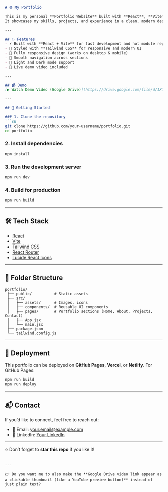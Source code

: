 
````markdown
# 🌐 My Portfolio

This is my personal **Portfolio Website** built with **React**, **Vite**, and **Tailwind CSS**.  
It showcases my skills, projects, and experience in a clean, modern design with smooth navigation.

---

## ✨ Features
- ⚡ Built with **React + Vite** for fast development and hot module replacement (HMR)  
- 🎨 Styled with **Tailwind CSS** for responsive and modern UI  
- 📱 Fully responsive design (works on desktop & mobile)  
- 🔗 Smooth navigation across sections  
- 🌙 Light and Dark mode support  
- 🎥 Live demo video included  

---

## 📹 Demo
[▶ Watch Demo Video (Google Drive)](https://drive.google.com/file/d/1XTOo97jqJLDMRUSONuntdWyDYncNyfEw/view?usp=drive_link)

---

## 🚀 Getting Started

### 1. Clone the repository
```sh
git clone https://github.com/your-username/portfolio.git
cd portfolio
````

### 2. Install dependencies

```sh
npm install
```

### 3. Run the development server

```sh
npm run dev
```

### 4. Build for production

```sh
npm run build
```

---

## 🛠️ Tech Stack

* [React](https://react.dev/)
* [Vite](https://vitejs.dev/)
* [Tailwind CSS](https://tailwindcss.com/)
* [React Router](https://reactrouter.com/)
* [Lucide React Icons](https://lucide.dev/)

---

## 📂 Folder Structure

```
portfolio/
 ├── public/          # Static assets
 ├── src/
 │   ├── assets/      # Images, icons
 │   ├── components/  # Reusable UI components
 │   ├── pages/       # Portfolio sections (Home, About, Projects, Contact)
 │   ├── App.jsx
 │   └── main.jsx
 ├── package.json
 └── tailwind.config.js
```

---

## 🌟 Deployment

This portfolio can be deployed on **GitHub Pages**, **Vercel**, or **Netlify**.
For GitHub Pages:

```sh
npm run build
npm run deploy
```

---

## 📬 Contact

If you’d like to connect, feel free to reach out:

* 📧 Email: [your.email@example.com](kankanadas2482@gmail.com)
* 💼 LinkedIn: [Your LinkedIn](https://www.linkedin.com/in/kankana-das-7a94a62b2/)

---

⭐ Don’t forget to **star this repo** if you like it!

```

---

👉 Do you want me to also make the **Google Drive video link appear as a clickable thumbnail (like a YouTube preview button)** instead of just plain text?
```
